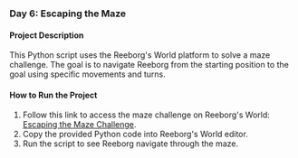 ### Day 6: Escaping the Maze

#### Project Description

This Python script uses the Reeborg's World platform to solve a maze challenge. The goal is to navigate Reeborg from the starting position to the goal using specific movements and turns.

#### How to Run the Project

1. Follow this link to access the maze challenge on Reeborg's World: [Escaping the Maze Challenge](https://reeborg.ca/reeborg.html?lang=en&mode=python&menu=worlds%2Fmenus%2Freeborg_intro_en.json&name=Maze&url=worlds%2Ftutorial_en%2Fmaze1.json).
2. Copy the provided Python code into Reeborg's World editor.
3. Run the script to see Reeborg navigate through the maze.


